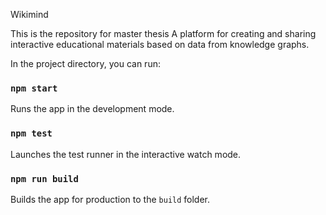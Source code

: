 Wikimind

This is the repository for master thesis A platform for creating and sharing interactive educational materials based on data from knowledge graphs.


In the project directory, you can run:

### `npm start`

Runs the app in the development mode.

### `npm test`

Launches the test runner in the interactive watch mode.

### `npm run build`

Builds the app for production to the `build` folder.